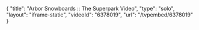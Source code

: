 {
    "title": "Arbor Snowboards :: The Superpark Video",
    "type": "solo",
    "layout": "iframe-static",
    "videoId": "6378019",
    "url": "\/tvpembed\/6378019"
}